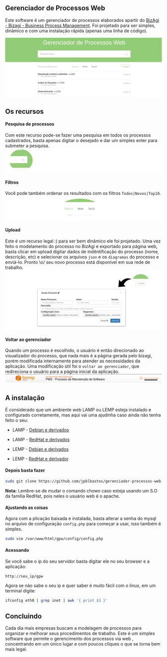 ## Gerenciador de Processos Web

Este software é um gerenciador de processos elaborados apartir do [BizAgi - Bizagi - Business Process Management](http://www.bizagi.com/). Foi projetado para ser simples, dinâmico e com uma instalação rápida (apenas uma linha de código). 

![screenshot](https://github.com/jpblbastos/gerenciador-processos-web/blob/master/libs/img/tela-principal.png)

## Os recursos 

#### Pesquisa de processos 
Com este recurso pode-se fazer uma pesquisa em todos os processos cadastrados, basta apenas digitar o desejado e dar um simples enter para submeter a pesquisa. 
![screenshot](https://github.com/jpblbastos/gerenciador-processos-web/blob/master/libs/img/pesquisar.png)

#### Filtros
Você pode também ordenar os resultados com os filtros `Todos|Novos|Top10`. 
![screenshot](https://github.com/jpblbastos/gerenciador-processos-web/blob/master/libs/img/filtros.png)

#### Upload 
Este é um recurso legal :) para ser bem dinâmico ele foi projetado. Uma vez feito o modelamento do processo no BizAgi e exportado para página web, basta clicar em upload digitar dados de indêntificação do processo (nome, descrição, etc) e selecionar os arquivos `json` e os `diagramas` do processo e enviá-lo. Pronto \o/ seu novo processo está disponível em sua rede de trabalho. 
![screenshot](https://github.com/jpblbastos/gerenciador-processos-web/blob/master/libs/img/upload-form.png)

#### Voltar ao gerenciador
Quando um processo é escolhido, o usuário é então direcionado ao visualizador do processo, que nada mais é a página gerada pelo bizagi, porém modificada internamente para atender as necessidades da aplicação. Uma modificação útil foi o `voltar ao gerenciador`, que redireciona o usuário para a página inicial da aplicação. 
![screenshot](https://github.com/jpblbastos/gerenciador-processos-web/blob/master/libs/img/view-modif.png)

## A instalação
É considerado que um ambiente web LAMP ou LEMP esteja instalado e configurado corretamente, mas aqui vai uma ajudinha caso ainda não tenha feito o seu: 
  * LAMP - [Debian e derivados](https://www.digitalocean.com/community/tutorials/how-to-install-linux-apache-mysql-php-lamp-stack-on-ubuntu)
  * LAMP - [RedHat e derivados](https://www.digitalocean.com/community/tutorials/how-to-install-linux-apache-mysql-php-lamp-stack-on-centos-6)
  
  * LEMP - [Debian e derivados](https://www.digitalocean.com/community/tutorials/how-to-install-linux-nginx-mysql-php-lemp-stack-on-ubuntu-12-04)
  * LEMP - [RedHat e derivador](https://www.digitalocean.com/community/tutorials/how-to-install-linux-nginx-mysql-php-lemp-stack-on-centos-7)

#### Depois basta fazer

``` bash
sudo git clone https://github.com/jpblbastos/gerenciador-processos-web.git /var/www/html/gpw && sudo chown www-data:www-data /var/www/html/gpw -Rf && sudo mysql -u root -p < /var/www/html/gpw/sql/create.sql
```

**Nota:** Lembre-se de mudar o comando chown caso esteja usando um S.O da família RedHat, pois neles o usuário web é o apache.

#### Ajustando as coisas
Agora com a plicação baixada e instalada, basta alterar a senha do mysql no arquivo de configuração `config.php` para começar a usar, isso também é simples.
``` bash
sudo vim /var/www/html/gpw/config/config.php
```

#### Acessando 
Se você sabe o ip do seu servidor basta digitar ele no seu browser e a aplicação:
``` bash
http://seu_ip/gpw
```

Agora se não sabe o seu ip e quer saber é muito fácil com o linux, em um terminal digite: 
```bash
ifconfig eth0 | grep inet | awk '{ print $3 }'
```

## Concluindo 
Cada dia mais empresas buscam a modelagem de processos para organizar e melhorar seus procedimentos de trabalho. Este é um simples software que permite o gerencimento dos processos via web , concentrando em um único lugar e com poucos cliques o que se torna bem mais legal. 
